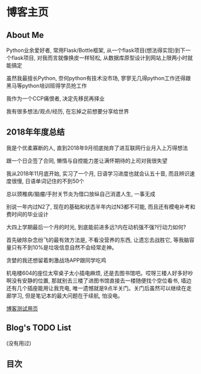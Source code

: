 # 博客主页

## About Me

Python业余爱好者, 常用Flask/Bottle框架, 从一个flask项目(想法得实现)到下一个flask项目, 对我而言就像换皮一样轻松, 从数据库原型设计到网站上限两小时就能搞定

虽然我最擅长Python, 奈何python有技术没市场, 寥寥无几得python工作还得跟黑马等python培训班得学员抢工作

我作为一个CCP痛恨者, 决定先移民再择业

我有很多想法/观点/经历, 在忘掉之前想要分享给世界

## 2018年年度总结

我是个优柔寡断的人, 直到2018年9月彻底抛弃了进互联网行业月入上万得想法

跟一个日企签了合同, 懒惰与自控能力差让满怀期待的上司对我很失望

我从2018年11月底开始, 实习了一个月, 日语学习进度也就会认五十音, 而且辨识速度很慢, 日语单词记住的不到50个

总以颈椎病/脑瘤/手肘关节炎为借口放纵自己消遣人生, 一事无成

别说一年内过N2了, 现在的基础和状态半年内过N3都不可能, 而且还有模电补考和费时间的毕业设计

大四上学期最后一个月的时光, 到底能前进多远?内在动机强不强?行动力如何?

首先破除杂念纷飞的最有效方法是, 不看没营养的东西, 让遗忘去战胜它, 等我脑容量只有不到10%是垃圾信息自然不会经常走神。

贪婪的我还想留着刺激战场APP跟同学吃鸡

机电楼604的座位太窄桌子太小插电麻烦, 还是去图书馆吧。哎呀三楼人好多好吵啊没有安静的位置, 那就别去三楼了进图书馆直接去一楼随便找个空位看书, 墙边还有几个插座能用让我充电, 唯一遗憾就是9点半关门。关门后虽然可以继续在走廊学习, 但是笔记本的最大问题在于续航, 怕没电。


[博客测试用页](/doc/unfiled/test.md)

## Blog's TODO List

(没有用过)

## 目次
